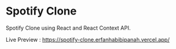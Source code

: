 # Spotify Clone

Spotify Clone using React and React Context API.

Live Preview : https://spotify-clone.erfanhabibipanah.vercel.app/
